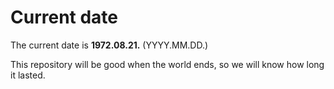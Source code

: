 # Current date

The current date is **1972.08.21.** (YYYY.MM.DD.)

This repository will be good when the world ends, so we will know how long it lasted.